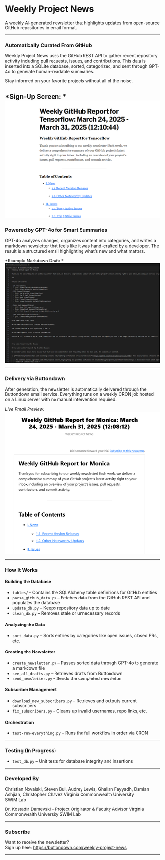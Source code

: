 # Weekly Project News

A weekly AI-generated newsletter that highlights updates from open-source GitHub repositories in email format. 

---

### Automatically Curated From GitHub  
Weekly Project News uses the GitHub REST API to gather recent repository activity including pull requests, issues, and contributions. This data is inserted into a SQLite database, sorted, categorized, and sent through GPT-4o to generate human-readable summaries.

Stay informed on your favorite projects without all of the noise.

*Sign-Up Screen: *
![Newsletter Sign-Up Screen](./screenshots/newsletterSS.png)
---

### Powered by GPT-4o for Smart Summaries  
GPT-4o analyzes changes, organizes content into categories, and writes a markdown newsletter that feels like it was hand-crafted by a developer. The result is a structured email highlighting what’s new and what matters.

*Example Markdown Draft: *  
![Newsletter Draft Screenshot](./screenshots/newsletterMarkdown.png)

---

### Delivery via Buttondown  
After generation, the newsletter is automatically delivered through the Buttondown email service. Everything runs on a weekly CRON job hosted on a Linux server with no manual intervention required.

*Live Pmail Preview:*  
![Newsletter Email Screenshot](./screenshots/newsletterEmail.png)

---

### How It Works

#### Building the Database
- `tables/` – Contains the SQLAlchemy table definitions for GitHub entities  
- `parse_github_data.py` – Fetches data from the GitHub REST API and populates the database  
- `update_db.py` – Keeps repository data up to date  
- `clean_db.py` – Removes stale or unnecessary records  

#### Analyzing the Data
- `sort_data.py` – Sorts entries by categories like open issues, closed PRs, etc.  

#### Creating the Newsletter
- `create_newsletter.py` – Passes sorted data through GPT-4o to generate a markdown file  
- `see_all_drafts.py` – Retrieves drafts from Buttondown  
- `send_newsletter.py` – Sends the completed newsletter  

#### Subscriber Management
- `download_new_subscribers.py` – Retrieves and outputs current subscribers  
- `fix_subscribers.py` – Cleans up invalid usernames, repo links, etc.  

#### Orchestration
- `test-run-everything.py` – Runs the full workflow in order via CRON  

---

### Testing (In Progress)
- `test_db.py` – Unit tests for database integrity and insertions

---

### Developed By  
Christian Novalski, Steven Bui, Audrey Lewis, Ghalian Fayyadh, Damian Ashjian, Christopher Chavez
Virginia Commonwealth University  
SWIM Lab

Dr. Kostadin Damevski – Project Originator & Faculty Advisor
Virginia Commonwealth University
SWIM Lab

---

### Subscribe  
Want to receive the newsletter?  
Sign up here: https://buttondown.com/weekly-project-news

---